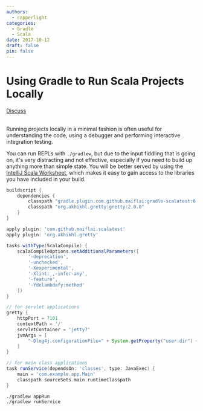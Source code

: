 ```yaml
---
authors:
  - copperlight
categories:
  - Gradle
  - Scala
date: 2017-10-12
draft: false
pin: false
---
```


# Using Gradle to Run Scala Projects Locally

<div class="meta">
  <span class="discuss"><a class="github-button" href="https://github.com/copperlight/copperlight.github.io/issues" data-icon="octicon-issue-opened" aria-label="Discuss copperlight/copperlight.github.io on GitHub">Discuss</a></span>
</div><br/>

Running projects locally in a minimal fashion is often useful for understanding the code, using a
debugger and performing interactive integration testing.

You can run REPLs with `./gradlew`, but due to the input fiddling that is going on, it's very
distracting and not effective, especially if you need to build up anything more than simple state.
You will be better served by using the [IntelliJ Scala Worksheet], which makes it easy to gain
access to the libraries you have included in your build.

[IntelliJ Scala Worksheet]: https://www.jetbrains.com/help/idea/working-with-scala-worksheet.html

```groovy
buildscript {
    dependencies {
        classpath "gradle.plugin.com.github.maiflai:gradle-scalatest:0.14"
        classpath "org.akhikhl.gretty:gretty:2.0.0"
    }
}

apply plugin: 'com.github.maiflai.scalatest'
apply plugin: 'org.akhikhl.gretty'

tasks.withType(ScalaCompile) {
    scalaCompileOptions.setAdditionalParameters([
        '-deprecation',
        '-unchecked',
        '-Xexperimental',
        '-Xlint:_,-infer-any',
        '-feature',
        '-Ydelambdafy:method'
    ])
}

// for servlet applications
gretty {
    httpPort = 7101
    contextPath = '/'
    servletContainer = 'jetty7'
    jvmArgs = [
        "-Dlog4j.configurationFile=" + System.getProperty("user.dir") + "/src/main/resources/log4j_dev.xml"
    ]
}

// for main class applications
task runService(dependsOn: 'classes', type: JavaExec) {
    main = 'com.example.app.Main'
    classpath sourceSets.main.runtimeClasspath
}
```

```
./gradlew appRun
./gradlew runService
```
